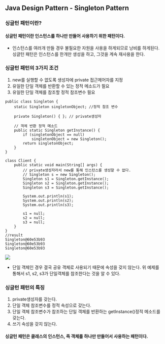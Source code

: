 ## Java Design Pattern - Singleton Pattern

### 싱글턴 패턴이란?
#### 싱글턴 패턴이란 인스턴스를 하나만 만들어 사용하기 위한 패턴이다.
- 인스턴스를 여러개 만들 경우 불필요한 자원을 사용을 하게되므로 낭비를 하게된다. 싱글턴 패턴은 인스턴스를 한개만 생성을 하고, 그것을 계속 재사용을 한다.


### 싱글턴 패턴의 3가지 조건

1. new를 실행할 수 없도록 생성자에 private 접근제어자를 지정
2. 유일한 단일 객체를 반환할 수 있는 정적 메소드가 필요
3. 유일한 단일 객체를 참조할 정적 참조변수 필요

```
public class Singleton {
    static Singleton singletonObject; //정적 참조 변수

    private Singleton() { }; // private생성자

    // 객체 반환 정적 메소드
    public static Singleton getInstance() {
        if (singletonObject == null)
            singletonObject = new Singleton();
        return singletonObject;
    }
}

class Client {
    public static void main(String[] args) {
        // private생성자라서 new를 통해 인스턴스를 생성할 수 없다.
        // Singleton s = new Singleton();
        Singleton s1 = Singleton.getInstance();
        Singleton s2 = Singleton.getInstance();
        Singleton s3 = Singleton.getInstance();

        System.out.println(s1);
        System.out.println(s2);
        System.out.println(s3);

        s1 = null;
        s2 = null;
        s3 = null;
    }
}
//result
Singleton@60e53b93
Singleton@60e53b93
Singleton@60e53b93
```

![](/Users/jimmy/Downloads/singleton1.jpeg)

- 단일 객체인 경우 결국 공유 객체로 사용되기 때문에 속성을 갖지 않는다. 위 예제를 통해서 s1, s2, s3가 단일객체를 참조한다는 것을 알 수 있다.

### 싱글턴 패턴의 특징

1. private생성자를 갖는다.
2. 단일 객체 참조변수를 정적 속성으로 갖는다.
3. 단일 객체 참조변수가 참조하는 단일 객체를 반환하는 getInstance()정적 메소드를 갖는다.
4. 쓰기 속성을 갖지 않는다.

#### 싱글턴 패턴은 클래스의 인스턴스, 즉 객체를 하나만 만들어서 사용하는 패턴이다.
